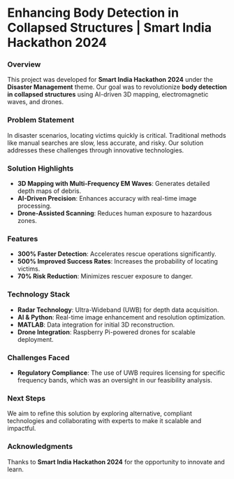 # Enhancing Body Detection in Collapsed Structures | Smart India Hackathon 2024  

### Overview  
This project was developed for **Smart India Hackathon 2024** under the **Disaster Management** theme. Our goal was to revolutionize **body detection in collapsed structures** using AI-driven 3D mapping, electromagnetic waves, and drones.  

### Problem Statement  
In disaster scenarios, locating victims quickly is critical. Traditional methods like manual searches are slow, less accurate, and risky. Our solution addresses these challenges through innovative technologies.  

### Solution Highlights  
- **3D Mapping with Multi-Frequency EM Waves**: Generates detailed depth maps of debris.  
- **AI-Driven Precision**: Enhances accuracy with real-time image processing.  
- **Drone-Assisted Scanning**: Reduces human exposure to hazardous zones.  

### Features  
- **300% Faster Detection**: Accelerates rescue operations significantly.  
- **500% Improved Success Rates**: Increases the probability of locating victims.  
- **70% Risk Reduction**: Minimizes rescuer exposure to danger.  

### Technology Stack  
- **Radar Technology**: Ultra-Wideband (UWB) for depth data acquisition.  
- **AI & Python**: Real-time image enhancement and resolution optimization.  
- **MATLAB**: Data integration for initial 3D reconstruction.  
- **Drone Integration**: Raspberry Pi-powered drones for scalable deployment.  

### Challenges Faced  
- **Regulatory Compliance**: The use of UWB requires licensing for specific frequency bands, which was an oversight in our feasibility analysis.  

### Next Steps  
We aim to refine this solution by exploring alternative, compliant technologies and collaborating with experts to make it scalable and impactful.  

### Acknowledgments  
Thanks to **Smart India Hackathon 2024** for the opportunity to innovate and learn.  
